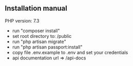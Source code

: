 ## Installation manual

PHP version: 7.3

- run "composer install"
- set root directory to: /public
- run "php artisan migrate"
- run "php artisan passport:install"
- copy file .env.example to .env and set your credentials
- api documentation url => /api-docs
